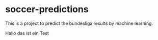# soccer-predictions
This is a project to predict the bundesliga results by machine learning.

Hallo das ist ein Test
